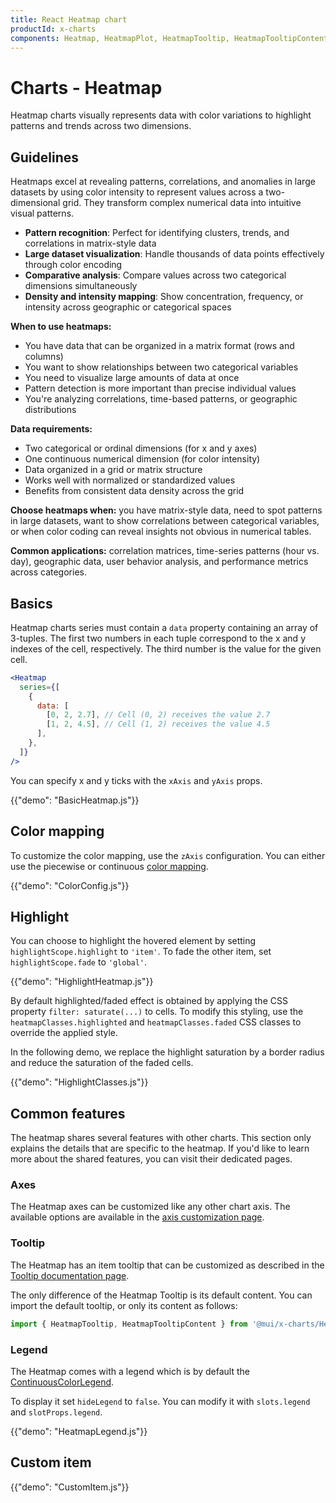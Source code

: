 ```yaml
---
title: React Heatmap chart
productId: x-charts
components: Heatmap, HeatmapPlot, HeatmapTooltip, HeatmapTooltipContent
---
```


# Charts - Heatmap [<span class="plan-pro"></span>](/x/introduction/licensing/#pro-plan 'Pro plan')

<p class="description">Heatmap charts visually represents data with color variations to highlight patterns and trends across two dimensions.</p>

## Guidelines

Heatmaps excel at revealing patterns, correlations, and anomalies in large datasets by using color intensity to represent values across a two-dimensional grid. They transform complex numerical data into intuitive visual patterns.

- **Pattern recognition**: Perfect for identifying clusters, trends, and correlations in matrix-style data
- **Large dataset visualization**: Handle thousands of data points effectively through color encoding
- **Comparative analysis**: Compare values across two categorical dimensions simultaneously
- **Density and intensity mapping**: Show concentration, frequency, or intensity across geographic or categorical spaces

**When to use heatmaps:**

- You have data that can be organized in a matrix format (rows and columns)
- You want to show relationships between two categorical variables
- You need to visualize large amounts of data at once
- Pattern detection is more important than precise individual values
- You're analyzing correlations, time-based patterns, or geographic distributions

**Data requirements:**

- Two categorical or ordinal dimensions (for x and y axes)
- One continuous numerical dimension (for color intensity)
- Data organized in a grid or matrix structure
- Works well with normalized or standardized values
- Benefits from consistent data density across the grid

**Choose heatmaps when:** you have matrix-style data, need to spot patterns in large datasets, want to show correlations between categorical variables, or when color coding can reveal insights not obvious in numerical tables.

**Common applications:** correlation matrices, time-series patterns (hour vs. day), geographic data, user behavior analysis, and performance metrics across categories.

## Basics

Heatmap charts series must contain a `data` property containing an array of 3-tuples.
The first two numbers in each tuple correspond to the x and y indexes of the cell, respectively.
The third number is the value for the given cell.

```jsx
<Heatmap
  series={[
    {
      data: [
        [0, 2, 2.7], // Cell (0, 2) receives the value 2.7
        [1, 2, 4.5], // Cell (1, 2) receives the value 4.5
      ],
    },
  ]}
/>
```

You can specify x and y ticks with the `xAxis` and `yAxis` props.

{{"demo": "BasicHeatmap.js"}}

## Color mapping

To customize the color mapping, use the `zAxis` configuration.
You can either use the piecewise or continuous [color mapping](https://mui.com/x/react-charts/styling/#values-color).

{{"demo": "ColorConfig.js"}}

## Highlight

You can choose to highlight the hovered element by setting `highlightScope.highlight` to `'item'`.
To fade the other item, set `highlightScope.fade` to `'global'`.

{{"demo": "HighlightHeatmap.js"}}

By default highlighted/faded effect is obtained by applying the CSS property `filter: saturate(...)` to cells.
To modify this styling, use the `heatmapClasses.highlighted` and `heatmapClasses.faded` CSS classes to override the applied style.

In the following demo, we replace the highlight saturation by a border radius and reduce the saturation of the faded cells.

{{"demo": "HighlightClasses.js"}}

## Common features

The heatmap shares several features with other charts.
This section only explains the details that are specific to the heatmap.
If you'd like to learn more about the shared features, you can visit their dedicated pages.

### Axes

The Heatmap axes can be customized like any other chart axis.
The available options are available in the [axis customization page](/x/react-charts/axis/#axis-customization).

### Tooltip

The Heatmap has an item tooltip that can be customized as described in the [Tooltip documentation page](/x/react-charts/tooltip/).

The only difference of the Heatmap Tooltip is its default content.
You can import the default tooltip, or only its content as follows:

```js
import { HeatmapTooltip, HeatmapTooltipContent } from '@mui/x-charts/Heatmap',
```

### Legend

The Heatmap comes with a legend which is by default the [ContinuousColorLegend](/x/react-charts/legend/#color-legend).

To display it set `hideLegend` to `false`.
You can modify it with `slots.legend` and `slotProps.legend`.

{{"demo": "HeatmapLegend.js"}}

## Custom item

{{"demo": "CustomItem.js"}}
